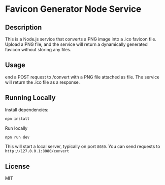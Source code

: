 # Favicon Generator Node Service

## Description
This is a Node.js service that converts a PNG image into a .ico favicon file. Upload a PNG file, and the service will return a dynamically generated favicon without storing any files.

## Usage
end a POST request to /convert with a PNG file attached as file. The service will return the .ico file as a response.

## Running Locally
Install dependencies:
```bash
npm install
```

Run locally
```bash
npm run dev
```
This will start a local server, typically on port `8080`. You can send requests to `http://127.0.0.1:8080/convert`

## License
MIT
